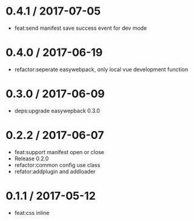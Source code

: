
0.4.1 / 2017-07-05
==================

  * feat:send manifest save success event for dev mode

0.4.0 / 2017-06-19
==================

  * refactor:seperate easywebpack, only local vue development function

0.3.0 / 2017-06-09
==================

  * deps:upgrade easywepback 0.3.0

0.2.2 / 2017-06-07
==================

  * feat:support manifest open or close
  * Release 0.2.0
  * refactor:common config use class
  * refator:addplugin and addloader

0.1.1 / 2017-05-12
==================

  * feat:css inline
